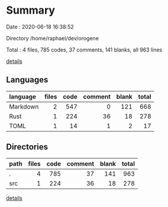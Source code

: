 # Summary

Date : 2020-06-18 16:38:52

Directory /home/raphael/dev/orogene

Total : 4 files,  785 codes, 37 comments, 141 blanks, all 963 lines

[details](details.md)

## Languages
| language | files | code | comment | blank | total |
| :--- | ---: | ---: | ---: | ---: | ---: |
| Markdown | 2 | 547 | 0 | 121 | 668 |
| Rust | 1 | 224 | 36 | 18 | 278 |
| TOML | 1 | 14 | 1 | 2 | 17 |

## Directories
| path | files | code | comment | blank | total |
| :--- | ---: | ---: | ---: | ---: | ---: |
| . | 4 | 785 | 37 | 141 | 963 |
| src | 1 | 224 | 36 | 18 | 278 |

[details](details.md)